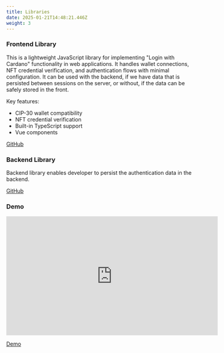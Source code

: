```yaml
---
title: Libraries
date: 2025-01-21T14:48:21.446Z
weight: 3
---
```


### Frontend Library
This is a lightweight JavaScript library for implementing "Login with Cardano" functionality in web applications. 
It handles wallet connections, NFT credential verification, and authentication flows with minimal configuration.
It can be used with the backend, if we have data that is persisted between sessions on the server, or without,
if the data can be safely stored in the front.

Key features:
- CIP-30 wallet compatibility
- NFT credential verification
- Built-in TypeScript support
- Vue components

[GitHub](https://github.com/Project-Catalyst/cauth-deliverables/tree/8692a135a23642e1e749567c85b37ed846521c1f/milestone%203/client)

### Backend Library

Backend library enables developer to persist the authentication data in the backend.

[GitHub](https://github.com/Project-Catalyst/cauth-deliverables/tree/8692a135a23642e1e749567c85b37ed846521c1f/milestone%203/backend)

### Demo

<iframe width="560" height="315" src="https://www.youtube.com/embed/mbv3VYFjKQs?si=BvyWmJwPeYbZMo2V" title="YouTube video player" frameborder="0" allow="accelerometer; autoplay; clipboard-write; encrypted-media; gyroscope; picture-in-picture; web-share" referrerpolicy="strict-origin-when-cross-origin" allowfullscreen></iframe>

[Demo](https://demo.cauth.org)